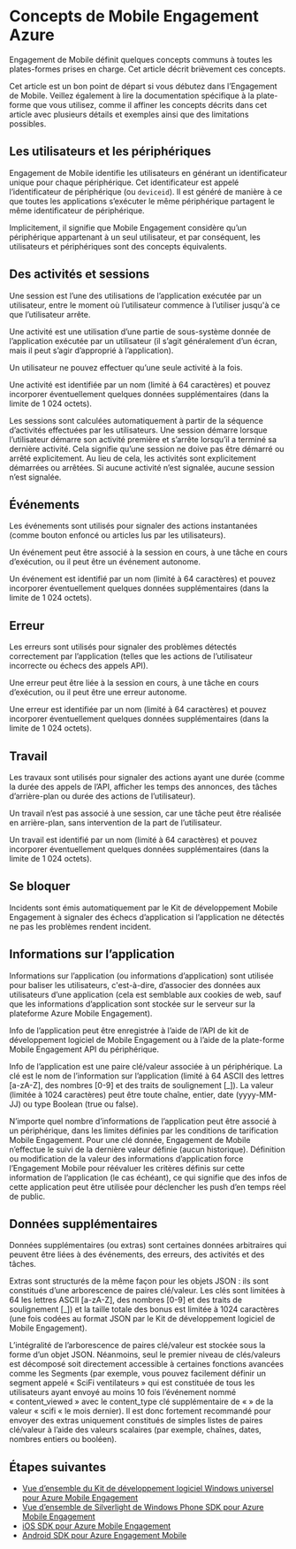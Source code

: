 <properties
    pageTitle="Concepts de l’Engagement de Mobile | Microsoft Azure"
    description="Concepts de Mobile Engagement Azure"
    services="mobile-engagement"
    documentationCenter="mobile"
    authors="piyushjo"
    manager="dwrede"
    editor="" />

<tags
    ms.service="mobile-engagement"
    ms.workload="mobile"
    ms.tgt_pltfrm="mobile-android"
    ms.devlang="na"
    ms.topic="get-started-article"
    ms.date="08/19/2016"
    ms.author="piyushjo" />

# <a name="azure-mobile-engagement-concepts"></a>Concepts de Mobile Engagement Azure

Engagement de Mobile définit quelques concepts communs à toutes les plates-formes prises en charge. Cet article décrit brièvement ces concepts.

Cet article est un bon point de départ si vous débutez dans l’Engagement de Mobile. Veillez également à lire la documentation spécifique à la plate-forme que vous utilisez, comme il affiner les concepts décrits dans cet article avec plusieurs détails et exemples ainsi que des limitations possibles.

## <a name="devices-and-users"></a>Les utilisateurs et les périphériques
Engagement de Mobile identifie les utilisateurs en générant un identificateur unique pour chaque périphérique. Cet identificateur est appelé l’identificateur de périphérique (ou `deviceid`). Il est généré de manière à ce que toutes les applications s’exécuter le même périphérique partagent le même identificateur de périphérique.

Implicitement, il signifie que Mobile Engagement considère qu’un périphérique appartenant à un seul utilisateur, et par conséquent, les utilisateurs et périphériques sont des concepts équivalents.

## <a name="sessions-and-activities"></a>Des activités et sessions
Une session est l’une des utilisations de l’application exécutée par un utilisateur, entre le moment où l’utilisateur commence à l’utiliser jusqu'à ce que l’utilisateur arrête.

Une activité est une utilisation d’une partie de sous-système donnée de l’application exécutée par un utilisateur (il s’agit généralement d’un écran, mais il peut s’agir d’approprié à l’application).

Un utilisateur ne pouvez effectuer qu’une seule activité à la fois.

Une activité est identifiée par un nom (limité à 64 caractères) et pouvez incorporer éventuellement quelques données supplémentaires (dans la limite de 1 024 octets).

Les sessions sont calculées automatiquement à partir de la séquence d’activités effectuées par les utilisateurs. Une session démarre lorsque l’utilisateur démarre son activité première et s’arrête lorsqu’il a terminé sa dernière activité. Cela signifie qu’une session ne doive pas être démarré ou arrêté explicitement. Au lieu de cela, les activités sont explicitement démarrées ou arrêtées. Si aucune activité n’est signalée, aucune session n’est signalée.

## <a name="events"></a>Événements
Les événements sont utilisés pour signaler des actions instantanées (comme bouton enfoncé ou articles lus par les utilisateurs).

Un événement peut être associé à la session en cours, à une tâche en cours d’exécution, ou il peut être un événement autonome.

Un événement est identifié par un nom (limité à 64 caractères) et pouvez incorporer éventuellement quelques données supplémentaires (dans la limite de 1 024 octets).

## <a name="error"></a>Erreur
Les erreurs sont utilisés pour signaler des problèmes détectés correctement par l’application (telles que les actions de l’utilisateur incorrecte ou échecs des appels API).

Une erreur peut être liée à la session en cours, à une tâche en cours d’exécution, ou il peut être une erreur autonome.

Une erreur est identifiée par un nom (limité à 64 caractères) et pouvez incorporer éventuellement quelques données supplémentaires (dans la limite de 1 024 octets).

## <a name="job"></a>Travail
Les travaux sont utilisés pour signaler des actions ayant une durée (comme la durée des appels de l’API, afficher les temps des annonces, des tâches d’arrière-plan ou durée des actions de l’utilisateur).

Un travail n’est pas associé à une session, car une tâche peut être réalisée en arrière-plan, sans intervention de la part de l’utilisateur.

Un travail est identifié par un nom (limité à 64 caractères) et pouvez incorporer éventuellement quelques données supplémentaires (dans la limite de 1 024 octets).

## <a name="crash"></a>Se bloquer
Incidents sont émis automatiquement par le Kit de développement Mobile Engagement à signaler des échecs d’application si l’application ne détectés ne pas les problèmes rendent incident.

## <a name="application-information"></a>Informations sur l’application
Informations sur l’application (ou informations d’application) sont utilisée pour baliser les utilisateurs, c'est-à-dire, d’associer des données aux utilisateurs d’une application (cela est semblable aux cookies de web, sauf que les informations d’application sont stockée sur le serveur sur la plateforme Azure Mobile Engagement).

Info de l’application peut être enregistrée à l’aide de l’API de kit de développement logiciel de Mobile Engagement ou à l’aide de la plate-forme Mobile Engagement API du périphérique.

Info de l’application est une paire clé/valeur associée à un périphérique. La clé est le nom de l’information sur l’application (limité à 64 ASCII des lettres [a-zA-Z], des nombres [0-9] et des traits de soulignement [_]). La valeur (limitée à 1024 caractères) peut être toute chaîne, entier, date (yyyy-MM-JJ) ou type Boolean (true ou false).

N’importe quel nombre d’informations de l’application peut être associé à un périphérique, dans les limites définies par les conditions de tarification Mobile Engagement. Pour une clé donnée, Engagement de Mobile n’effectue le suivi de la dernière valeur définie (aucun historique). Définition ou modification de la valeur des informations d’application force l’Engagement Mobile pour réévaluer les critères définis sur cette information de l’application (le cas échéant), ce qui signifie que des infos de cette application peut être utilisée pour déclencher les push d’en temps réel de public.

## <a name="extra-data"></a>Données supplémentaires
Données supplémentaires (ou extras) sont certaines données arbitraires qui peuvent être liées à des événements, des erreurs, des activités et des tâches.

Extras sont structurés de la même façon pour les objets JSON : ils sont constitués d’une arborescence de paires clé/valeur. Les clés sont limitées à 64 les lettres ASCII [a-zA-Z], des nombres [0-9] et des traits de soulignement [_]) et la taille totale des bonus est limitée à 1024 caractères (une fois codées au format JSON par le Kit de développement logiciel de Mobile Engagement).

L’intégralité de l’arborescence de paires clé/valeur est stockée sous la forme d’un objet JSON. Néanmoins, seul le premier niveau de clés/valeurs est décomposé soit directement accessible à certaines fonctions avancées comme les Segments (par exemple, vous pouvez facilement définir un segment appelé « SciFi ventilateurs » qui est constituée de tous les utilisateurs ayant envoyé au moins 10 fois l’événement nommé « content_viewed » avec le content_type clé supplémentaire de « » de la valeur « scifi « le mois dernier). Il est donc fortement recommandé pour envoyer des extras uniquement constitués de simples listes de paires clé/valeur à l’aide des valeurs scalaires (par exemple, chaînes, dates, nombres entiers ou booléen).

## <a name="next-steps"></a>Étapes suivantes

- [Vue d’ensemble du Kit de développement logiciel Windows universel pour Azure Mobile Engagement](mobile-engagement-windows-store-sdk-overview.md)
- [Vue d’ensemble de Silverlight de Windows Phone SDK pour Azure Mobile Engagement](mobile-engagement-windows-phone-sdk-overview.md)
- [iOS SDK pour Azure Mobile Engagement](mobile-engagement-ios-sdk-overview.md)
- [Android SDK pour Azure Engagement Mobile](mobile-engagement-android-sdk-overview.md)
